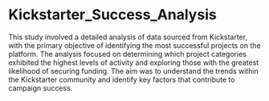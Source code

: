 # Kickstarter_Success_Analysis

This study involved a detailed analysis of data sourced from Kickstarter, with the primary objective of identifying the
most successful projects on the platform. The analysis focused on determining which project categories exhibited the
highest levels of activity and exploring those with the greatest likelihood of securing funding. The aim was to
understand the trends within the Kickstarter community and identify key factors that contribute to campaign success.